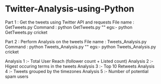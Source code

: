 # Twitter-Analysis-using-Python

Part 1 : Get the tweets using Twitter API and requests
  File name : GetTweets.py
  Command : python GetTweets.py "<Keyword>"
            egs:- python GetTweets.py cricket
            

Part 2 : Perform Analysis on the tweets
  File name : Tweets_Analysis.py
  Command : python Tweets_Analysis.py "<Keyword>"
            egs:- python Tweets_Analysis.py cricket
  
  Analysis 1 :- Total User Reach (follower count + Listed count)
  Analysis 2 :- Higest occuring terms in the tweets
  Analysis 3 :- Top 10 Retweets
  Analysis 4 :- Tweets grouped by the timezones
  Analysis 5 :- Number of potential spam users
  
 
 
            
  
